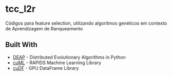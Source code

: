 # tcc_l2r

Códigos para feature selection, utilizando algoritmos genéticos em contexto de Aprendizagem de Ranqueamento

## Built With

* [DEAP](https://github.com/deap) - Distributed Evolutionary Algorithms in Python
* [cuML](https://github.com/rapidsai/cuml) - RAPIDS Machine Learning Library 
* [cuDF](https://github.com/rapidsai/cudf) - GPU DataFrame Library
